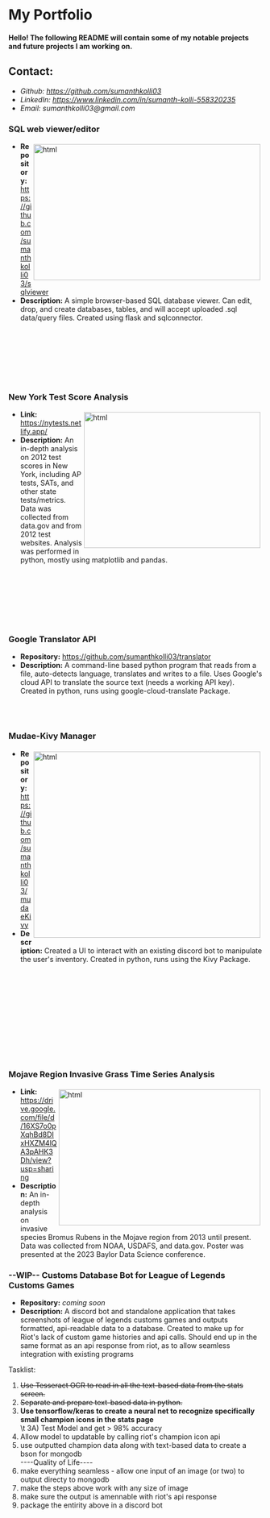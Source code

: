 # My Portfolio

#### Hello! The following README will contain some of my notable projects and future projects I am working on.

## Contact:
* _Github: https://github.com/sumanthkolli03_
* _LinkedIn: https://www.linkedin.com/in/sumanth-kolli-558320235_
* _Email: sumanthkolli03@gmail.com_


###  SQL web viewer/editor
  <!--* **View Project:**  http://www.insertpage.com-->
  
<img align="right" height="270" width="450px" src="https://github.com/sumanthkolli03/portfolio/assets/108901380/9c64f695-1a55-4ea3-9e6d-e42a60f6fbea" alt="html" style="vertical-align:top; margin:4px">  
  
  * **Repository:**  https://github.com/sumanthkolli03/sqlviewer
  * **Description:**  A simple browser-based SQL database viewer.
Can edit, drop, and create databases, tables, and will accept uploaded .sql data/query files.
Created using flask and sqlconnector.



<br/><br/><br/><br/><br/><br/>


###  New York Test Score Analysis
  <!--* **View Project:**  http://www.insertpage.com-->
  
<img align="right" height="270" width="350px" src="https://files.catbox.moe/ycbpnf.png" alt="html" style="vertical-align:top; margin:4px">  
  
  * **Link:**  https://nytests.netlify.app/
  * **Description:**  An in-depth analysis on 2012 test scores in New York, including AP tests, SATs, and other state tests/metrics.
Data was collected from data.gov and from 2012 test websites. 
Analysis was performed in python, mostly using matplotlib and pandas.

<br/><br/><br/><br/><br/><br/>

###  Google Translator API
  <!--* **View Project:**  http://www.insertpage.com-->
  
  * **Repository:**  https://github.com/sumanthkolli03/translator
  * **Description:**  A command-line based python program that reads from a file, auto-detects language, translates and writes to a file.
Uses Google's cloud API to translate the source text (needs a working API key).
Created in python, runs using google-cloud-translate Package.

<br/><br/>

###  Mudae-Kivy Manager
  <!--* **View Project:**  http://www.insertpage.com-->
  
<img align="right" height="370" width="450px" src="https://files.catbox.moe/etqc25.gif" alt="html" style="vertical-align:top; margin:4px">  
  
  * **Repository:**  https://github.com/sumanthkolli03/mudaeKivy
  * **Description:** Created a UI to interact with an existing discord bot to manipulate the user's inventory.
Created in python, runs using the Kivy Package.
<br/><br/><br/><br/><br/><br/><br/><br/><br/><br/><br/><br/>
### Mojave Region Invasive Grass Time Series Analysis
  <!--* **View Project:**  http://www.insertpage.com-->
  
<img align="right" height="270" width="400px" src="https://files.catbox.moe/36hrjh.png" alt="html" style="vertical-align:top; margin:4px">  
  
  * **Link:**  https://drive.google.com/file/d/16XS7o0pXqhBd8DIxHXZM4lQA3pAHK3Dh/view?usp=sharing
  * **Description:**  An in-depth analysis on invasive species Bromus Rubens in the Mojave region from 2013 until present.
Data was collected from NOAA, USDAFS, and data.gov.
Poster was presented at the 2023 Baylor Data Science conference.


### --WIP-- Customs Database Bot for League of Legends Customs Games
  <!--* **View Project:**  http://www.insertpage.com-->
  
  
  * **Repository:**
  *coming soon*
  * **Description:**  A discord bot and standalone application that takes screenshots of league of legends customs games and outputs formatted, api-readable data to a database. Created to make up for Riot's lack of custom game histories and api calls. Should end up in the same format as an api response from riot, as to allow seamless integration with existing programs


Tasklist:  
1) ~~Use Tesseract OCR to read in all the text-based data from the stats screen.~~
2) ~~Separate and prepare text-based data in python.~~
3) **Use tensorflow/keras to create a neural net to recognize specifically small champion icons in the stats page**  
\t 3A) Test Model and get > 98% accuracy
5) Allow model to updatable by calling riot's champion icon api
6) use outputted champion data along with text-based data to create a bson for mongodb  
----Quality of Life----
7) make everything seamless - allow one input of an image (or two) to output directy to mongodb
8) make the steps above work with any size of image
9) make sure the output is amennable with riot's api response
10) package the entirity above in a discord bot


